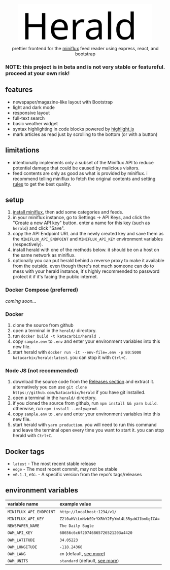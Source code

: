 <div align="center">
  <img src="img/wordmark.svg" height=128 alt="Herald logo"><br>
  prettier frontend for the <a href="https://miniflux.app/index.html">miniflux</a> feed reader using express, react, and bootstrap
</div>

### NOTE: this project is in beta and is not very stable or featureful. proceed at your own risk!

## features
* newspaper/magazine-like layout with Bootstrap
* light and dark mode
* responsive layout
* full-text search
* basic weather widget
* syntax highlighting in code blocks powered by [highlight.js](https://highlightjs.org/)
* mark articles as read just by scrolling to the bottom (or with a button)

## limitations
* intentionally implements only a subset of the Miniflux API to reduce potential damage that could be caused by malicious visitors.
* feed contents are only as good as what is provided by miniflux. i recommend telling miniflux to fetch the original contents and setting [rules](https://miniflux.app/docs/rules.html) to get the best quality.

## setup
1. [install miniflux](https://miniflux.app/docs/installation.html), then add some categories and feeds.
2. in your miniflux instance, go to Settings -> API Keys, and click the "Create a new API key" button. enter a name for this key (such as `herald`) and click "Save".
3. copy the API Endpoint URL and the newly created key and save them as the `MINIFLUX_API_ENDPOINT` and `MINIFLUX_API_KEY` environment variables (respectively).
4. install herald with one of the methods below. it should be on a host on the same network as miniflux.
5. optionally you can put herald behind a reverse proxy to make it available from the outside. even though there's not much someone can do to mess with your herald instance, it's highly recommended to password protect it if it's facing the public internet.

### Docker Compose (preferred)
*coming soon...*

### Docker
1. clone the source from github
2. open a terminal in the `herald/` directory.
3. run `docker build -t katacarbix/herald .`
4. copy `sample.env` to `.env` and enter your environment variables into this new file.
5. start herald with `docker run -it --env-file=.env -p 80:5000 katacarbix/herald:latest`. you can stop it with `Ctrl+C`.

### Node JS (not recommended)
1. download the source code from the [Releases section](#) and extract it. alternatively you can use `git clone https://github.com/katacarbix/herald` if you have git installed.
2. open a terminal in the `herald/` directory.
3. if you cloned the source from github, run `npm install && yarn build`.  
   otherwise, run `npm install --only=prod`.
4. copy `sample.env` to `.env` and enter your environment variables into this new file.
5. start herald with `yarn production`. you will need to run this command and leave the terminal open every time you want to start it. you can stop herald with `Ctrl+C`.

## Docker tags

- `latest` - The most recent stable release
- `edge` - The most recent commit, may not be stable
- `v0.1.1`, etc. - A specific version from the repo's tags/releases

## environment variables

| variable name           | example value                                                             |
|:------------------------|:--------------------------------------------------------------------------|
| `MINIFLUX_API_ENDPOINT` | `http://localhost:1234/v1/`                                               |
| `MINIFLUX_API_KEY`      | `Z2l0aHViLmNvbS9rYXRhY2FyYml4L3RyaWJ1bmUgICA=`                            |
| `NEWSPAPER_NAME`        | `The Daily Bugle`                                                         |
| `OWM_API_KEY`           | `68656c6c6f20746865726521203a4420`                                        |
| `OWM_LATITUDE`          | `34.05223`                                                                |
| `OWM_LONGITUDE`         | `-118.24368`                                                              |
| `OWM_LANG`              | `en` (default, [see more](https://openweathermap.org/current#multi))      |
| `OWM_UNITS`             | `standard` (default, [see more](https://openweathermap.org/current#data)) |
